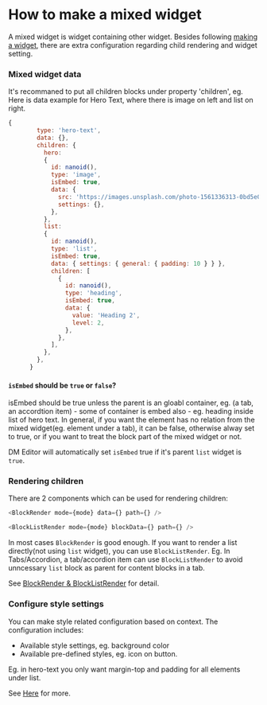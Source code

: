 # How to make a mixed widget

A mixed widget is widget containing other widget. Besides following [making a widget](./how-to-make-widget.md), there are extra configuration regarding child rendering and widget setting.

### Mixed widget data

It's recommaned to put all children blocks under property 'children', eg. Here is data example for Hero Text, where there is image on left and list on right.

```javascript
{
        type: 'hero-text',
        data: {},
        children: {
          hero:
          {
            id: nanoid(),
            type: 'image',
            isEmbed: true,
            data: {
              src: 'https://images.unsplash.com/photo-1561336313-0bd5e0b27ec8?q=80&w=2940&auto=format&fit=crop&ixlib=rb-4.0.3&ixid=M3wxMjA3fDB8MHxwaG90by1wYWdlfHx8fGVufDB8fHx8fA%3D%3D',
              settings: {},
            },
          },
          list:
          {
            id: nanoid(),
            type: 'list',
            isEmbed: true,
            data: { settings: { general: { padding: 10 } } },
            children: [
              {
                id: nanoid(),
                type: 'heading',
                isEmbed: true,
                data: {
                  value: 'Heading 2',
                  level: 2,
                },
              },
            ],
          },
        },
      }
```

#### `isEmbed` should be `true` or `false`?

isEmbed should be true unless the parent is an gloabl container, eg. (a tab, an accordtion item) - some of container is embed also - eg. heading inside list of hero text. In general, if you want the element has no relation from the mixed widget(eg. element under a tab), it can be false, otherwise alway set to true, or if you want to treat the block part of the mixed widget or not.

DM Editor will automatically set `isEmbed` true if it's parent `list` widget is `true`.

### Rendering children

There are 2 components which can be used for rendering children:

```javascript
<BlockRender mode={mode} data={} path={} />

<BlockListRender mode={mode} blockData={} path={} />
```

In most cases `BlockRender` is good enough. If you want to render a list directly(not using `list` widget), you can use `BlockListRender`. Eg. In Tabs/Accordion, a tab/accordion item can use `BlockListRender` to avoid unncessary `list` block as parent for content blocks in a tab.

See [BlockRender & BlockListRender](../../reference/block-render) for detail.

### Configure style settings

You can make style related configuration based on context. The configuration includes:

- Available style settings, eg. background color
- Available pre-defined styles, eg. icon on button.

Eg. in hero-text you only want margin-top and padding for all elements under list.

See [Here](./how-to-configure-style-settings.md) for more.
